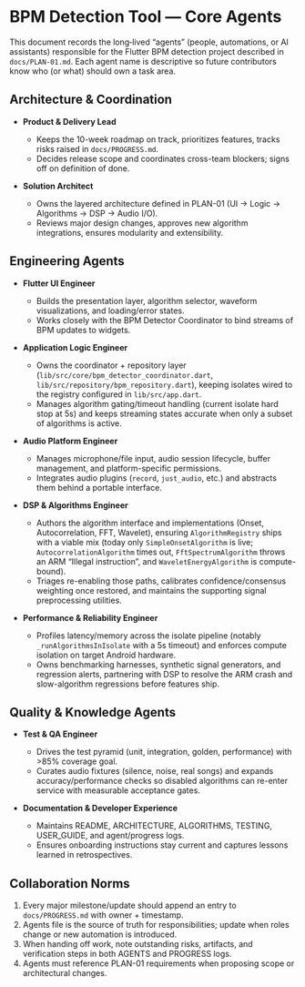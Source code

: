 # BPM Detection Tool — Core Agents

This document records the long‑lived “agents” (people, automations, or AI assistants) responsible for the Flutter BPM detection project described in `docs/PLAN-01.md`. Each agent name is descriptive so future contributors know who (or what) should own a task area.

## Architecture & Coordination

- **Product & Delivery Lead**  
  - Keeps the 10-week roadmap on track, prioritizes features, tracks risks raised in `docs/PROGRESS.md`.  
  - Decides release scope and coordinates cross-team blockers; signs off on definition of done.

- **Solution Architect**  
  - Owns the layered architecture defined in PLAN-01 (UI → Logic → Algorithms → DSP → Audio I/O).  
  - Reviews major design changes, approves new algorithm integrations, ensures modularity and extensibility.

## Engineering Agents

- **Flutter UI Engineer**  
  - Builds the presentation layer, algorithm selector, waveform visualizations, and loading/error states.  
  - Works closely with the BPM Detector Coordinator to bind streams of BPM updates to widgets.

- **Application Logic Engineer**  
  - Owns the coordinator + repository layer (`lib/src/core/bpm_detector_coordinator.dart`, `lib/src/repository/bpm_repository.dart`), keeping isolates wired to the registry configured in `lib/src/app.dart`.  
  - Manages algorithm gating/timeout handling (current isolate hard stop at 5s) and keeps streaming states accurate when only a subset of algorithms is active.

- **Audio Platform Engineer**  
  - Manages microphone/file input, audio session lifecycle, buffer management, and platform-specific permissions.  
  - Integrates audio plugins (`record`, `just_audio`, etc.) and abstracts them behind a portable interface.

- **DSP & Algorithms Engineer**  
  - Authors the algorithm interface and implementations (Onset, Autocorrelation, FFT, Wavelet), ensuring `AlgorithmRegistry` ships with a viable mix (today only `SimpleOnsetAlgorithm` is live; `AutocorrelationAlgorithm` times out, `FftSpectrumAlgorithm` throws an ARM “Illegal instruction”, and `WaveletEnergyAlgorithm` is compute-bound).  
  - Triages re-enabling those paths, calibrates confidence/consensus weighting once restored, and maintains the supporting signal preprocessing utilities.

- **Performance & Reliability Engineer**  
  - Profiles latency/memory across the isolate pipeline (notably `_runAlgorithmsInIsolate` with a 5s timeout) and enforces compute isolation on target Android hardware.  
  - Owns benchmarking harnesses, synthetic signal generators, and regression alerts, partnering with DSP to resolve the ARM crash and slow-algorithm regressions before features ship.

## Quality & Knowledge Agents

- **Test & QA Engineer**  
  - Drives the test pyramid (unit, integration, golden, performance) with >85% coverage goal.  
  - Curates audio fixtures (silence, noise, real songs) and expands accuracy/performance checks so disabled algorithms can re-enter service with measurable acceptance gates.

- **Documentation & Developer Experience**  
  - Maintains README, ARCHITECTURE, ALGORITHMS, TESTING, USER_GUIDE, and agent/progress logs.  
  - Ensures onboarding instructions stay current and captures lessons learned in retrospectives.

## Collaboration Norms

1. Every major milestone/update should append an entry to `docs/PROGRESS.md` with owner + timestamp.  
2. Agents file is the source of truth for responsibilities; update when roles change or new automation is introduced.  
3. When handing off work, note outstanding risks, artifacts, and verification steps in both AGENTS and PROGRESS logs.  
4. Agents must reference PLAN-01 requirements when proposing scope or architectural changes.
